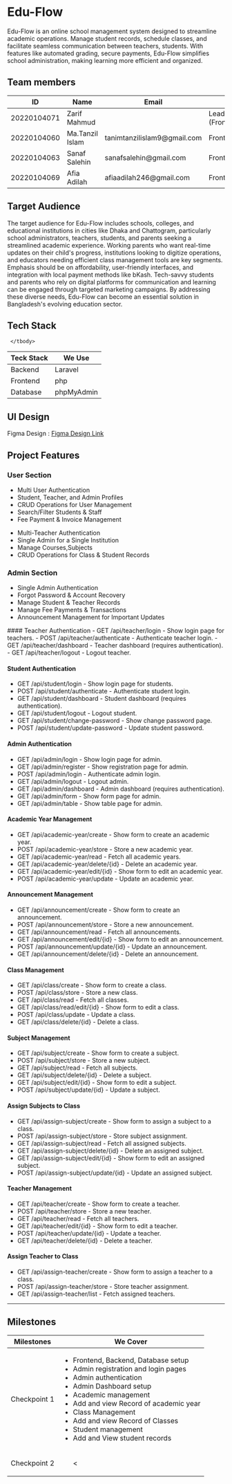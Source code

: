 # Edu-Flow
Edu-Flow is an online school management system designed to streamline academic operations. Manage student records, schedule classes, and facilitate seamless communication between teachers, students. With features like automated grading, secure payments, Edu-Flow simplifies school administration, making learning more efficient and organized.

  

## Team members
<table>
	 <thead> 
		 <tr> 
			 <th>ID</th> 
			 <th>Name</th> 
			 <th>Email</th> 
			 <th>Role</th> 
		 </tr> 
	 </thead> 
	 <tbody> 
		 <tr> 
			 <td>20220104071</td> 
			 <td>Zarif Mahmud</td> 
			 <td></td> 
			 <td>Lead (Frontend+Backend+Database)</td> 
		 </tr> 
		 <tr> 
			 <td>20220104060</td> 
			 <td>Ma.Tanzil Islam</td> 
			 <td>tanimtanzilislam9@gmail.com</td> 
			 <td>Frontend+backend+Database</td>   
		 </tr> 
		 <tr> 
			 <td>20220104063</td> 
			 <td>Sanaf Salehin</td> 
			 <td>sanafsalehin@gmail.com</td> 
			 <td>Frontend+Backend+Database</td>   
		 </tr> 
		 <tr> 
			 <td>20220104069</td> 
			 <td>Afia Adilah</td> 
			 <td>afiaadilah246@gmail.com</td> 
			 <td>Frontend+Backend</td>   
		 </tr> 
	 </tbody> 
 </table>

  

## Target Audience

  

The target audience for Edu-Flow includes schools, colleges, and educational institutions in cities like Dhaka and Chattogram, particularly school administrators, teachers, students, and parents seeking a streamlined academic experience. Working parents who want real-time updates on their child's progress, institutions looking to digitize operations, and educators needing efficient class management tools are key segments. Emphasis should be on affordability, user-friendly interfaces, and integration with local payment methods like bKash. Tech-savvy students and parents who rely on digital platforms for communication and learning can be engaged through targeted marketing campaigns. By addressing these diverse needs, Edu-Flow can become an essential solution in Bangladesh's evolving education sector.

  
  

## Tech Stack
<table>
	 <thead> 
		 <tr> 
			 <th>Teck Stack</th> 
			 <th>We Use</th> 
		 </tr> 
	 </thead> 
	 <tbody> 
		 <tr> 
			 <td>Backend</td> 
			 <td>Laravel</td> 
		 </tr> 
		 <tr> 
			 <td>Frontend</td> 
			 <td>php</td>   
		 </tr> 
		 <tr> 
			 <td>Database</td> 
			 <td>phpMyAdmin</td>  
		 </tr> 
		 
		 
	 </tbody> 
 </table>
  
## UI Design

Figma Design   : <a href="https://www.figma.com/design/698MIXaZPQRPmjMFVvdZzh/Untitled">Figma Design Link</a>


## Project Features

### User Section
<ul>
	<li>Multi User Authentication</li>
	<li>Student, Teacher, and Admin Profiles</li>
	<li>CRUD Operations for User Management</li>
	<li>Search/Filter Students & Staff</li>
	<li>Fee Payment & Invoice Management</li>
	
</ul>

<ul>
	<li>Multi-Teacher Authentication</li>
	<li>Single Admin for a Single Institution</li>
	<li>Manage Courses,Subjects</li>
	<li>CRUD Operations for Class & Student Records</li>
	
</ul>

### Admin Section
<ul>
	<li>Single Admin Authentication</li>
	<li>Forgot Password & Account Recovery</li>
	<li>Manage Student & Teacher Records</li>
	<li>Manage Fee Payments & Transactions</li>
	<li>Announcement Management for Important Updates</li> 
</ul>
#### Teacher Authentication
- GET /api/teacher/login - Show login page for teachers.
- POST /api/teacher/authenticate - Authenticate teacher login.
- GET /api/teacher/dashboard - Teacher dashboard (requires authentication).
- GET /api/teacher/logout - Logout teacher.

#### Student Authentication
- GET /api/student/login - Show login page for students.
- POST /api/student/authenticate - Authenticate student login.
- GET /api/student/dashboard - Student dashboard (requires authentication).
- GET /api/student/logout - Logout student.
- GET /api/student/change-password - Show change password page.
- POST /api/student/update-password - Update student password.

#### Admin Authentication
- GET /api/admin/login - Show login page for admin.
- GET /api/admin/register - Show registration page for admin.
- POST /api/admin/login - Authenticate admin login.
- GET /api/admin/logout - Logout admin.
- GET /api/admin/dashboard - Admin dashboard (requires authentication).
- GET /api/admin/form - Show form page for admin.
- GET /api/admin/table - Show table page for admin.

#### Academic Year Management
- GET /api/academic-year/create - Show form to create an academic year.
- POST /api/academic-year/store - Store a new academic year.
- GET /api/academic-year/read - Fetch all academic years.
- GET /api/academic-year/delete/{id} - Delete an academic year.
- GET /api/academic-year/edit/{id} - Show form to edit an academic year.
- POST /api/academic-year/update - Update an academic year.

#### Announcement Management
- GET /api/announcement/create - Show form to create an announcement.
- POST /api/announcement/store - Store a new announcement.
- GET /api/announcement/read - Fetch all announcements.
- GET /api/announcement/edit/{id} - Show form to edit an announcement.
- POST /api/announcement/update/{id} - Update an announcement.
- GET /api/announcement/delete/{id} - Delete an announcement.

#### Class Management
- GET /api/class/create - Show form to create a class.
- POST /api/class/store - Store a new class.
- GET /api/class/read - Fetch all classes.
- GET /api/class/read/edit/{id} - Show form to edit a class.
- POST /api/class/update - Update a class.
- GET /api/class/delete/{id} - Delete a class.

#### Subject Management
- GET /api/subject/create - Show form to create a subject.
- POST /api/subject/store - Store a new subject.
- GET /api/subject/read - Fetch all subjects.
- GET /api/subject/delete/{id} - Delete a subject.
- GET /api/subject/edit/{id} - Show form to edit a subject.
- POST /api/subject/update/{id} - Update a subject.

#### Assign Subjects to Class
- GET /api/assign-subject/create - Show form to assign a subject to a class.
- POST /api/assign-subject/store - Store subject assignment.
- GET /api/assign-subject/read - Fetch all assigned subjects.
- GET /api/assign-subject/delete/{id} - Delete an assigned subject.
- GET /api/assign-subject/edit/{id} - Show form to edit an assigned subject.
- POST /api/assign-subject/update/{id} - Update an assigned subject.

#### Teacher Management
- GET /api/teacher/create - Show form to create a teacher.
- POST /api/teacher/store - Store a new teacher.
- GET /api/teacher/read - Fetch all teachers.
- GET /api/teacher/edit/{id} - Show form to edit a teacher.
- POST /api/teacher/update/{id} - Update a teacher.
- GET /api/teacher/delete/{id} - Delete a teacher.

#### Assign Teacher to Class
- GET /api/assign-teacher/create - Show form to assign a teacher to a class.
- POST /api/assign-teacher/store - Store teacher assignment.
- GET /api/assign-teacher/list - Fetch assigned teachers.

_____________________________________________________________________________

## Milestones
<table>
	<thead> 
		<tr> 
			<th>Milestones</th> 
			<th>We Cover</th> 
		</tr> 
	</thead> 
	<tbody> 
		<tr> 
			<td>Checkpoint 1</td> 
			<td>
				<ul>
					<li>Frontend, Backend, Database setup</li>
					<li>Admin registration and login pages</li>
					<li>Admin authentication</li>
					<li>Admin Dashboard setup</li>
					<li>Academic management</li>
					<li>Add and view Record of academic year</li>
					<li>Class Management</li>
					<li>Add and view Record of Classes</li>
					<li>Student management</li>
					<li>Add and View student records</li>
				</ul>
			</td>
		</tr> 
		<tr> 
			<td>Checkpoint 2</td> 
			<td>
				<ul>
					<
